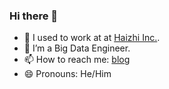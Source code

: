 ### Hi there 👋
- 🔭 I used to work at at [Haizhi Inc.](https://www.haizhi.com).
- 👯 I’m a Big Data Engineer.
- 📫 How to reach me: [blog](https://blog.csdn.net/qq_35128600)
- 😄 Pronouns: He/Him
